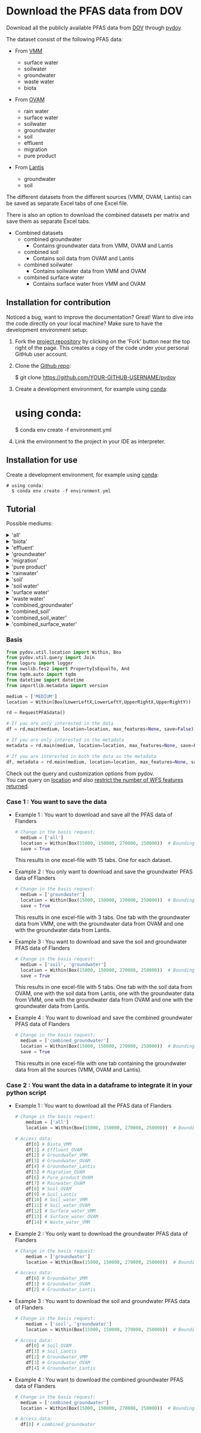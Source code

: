 # Download the PFAS data from DOV

Download all the publicly available PFAS data from [DOV](https://www.dov.vlaanderen.be/) through [pydov](https://pydov.readthedocs.io/en/stable/index.html).

The dataset consist of the following PFAS data:

- From [VMM](https://www.vmm.be/)
    - surface water
    - soilwater
    - groundwater
    - waste water
    - biota

- From [OVAM](https://ovam.vlaanderen.be/)
    - rain water
    - surface water
    - soilwater
    - groundwater
    - soil
    - effluent
    - migration
    - pure product

- From [Lantis](https://www.lantis.be/)
    - groundwater
    - soil

The different datasets from the different sources (VMM, OVAM, Lantis) can be saved as separate Excel tabs of one Excel file.

There is also an option to download the combined datasets per matrix and save them as separate Excel tabs.

- Combined datasets
  - combined groundwater
    - Contains groundwater data from VMM, OVAM and Lantis
  - combined soil
    - Contains soil data from OVAM and Lantis
  - combined soilwater
    - Contains soilwater data from VMM and OVAM
  - combined surface water
    - Contains surface water from VMM and OVAM

## Installation for contribution

Noticed a bug, want to improve the documentation? Great! Want to dive into the code directly on your local machine? Make sure to
have the development environment setup:

1. Fork the [project repository](https://github.com/DOV-Vlaanderen/pydov) by clicking on the 'Fork' button
  near the top right of the page. This creates a copy of the code under your personal GitHub user account.
2. Clone the [Github repo](https://github.com/DOV-Vlaanderen/pydov):


    $ git clone https://github.com/YOUR-GITHUB-USERNAME/pydov

3. Create a development environment, for example using [conda](https://docs.conda.io/projects/conda/en/stable/):


    # using conda:
      $ conda env create -f environment.yml

4. Link the environment to the project in your IDE as interpreter.

## Installation for use

Create a development environment, for example using [conda](https://docs.conda.io/projects/conda/en/stable/):

    # using conda:
      $ conda env create -f environment.yml


## Tutorial

Possible mediums:

<details>
<summary>'all'</summary>

    -> returns 15 dataframes
        - Biota_VMM
        - Effluent_OVAM
        - Groundwater_VMM
        - Groundwater_OVAM
        - Groundwater_Lantis
        - Migration_OVAM
        - Pure_product_OVAM
        - Rainwater_OVAM
        - Soil_OVAM
        - Soil_Lantis
        - Soil_water_VMM
        - Soil_water_OVAM
        - Surface_water_VMM
        - Surface_water_OVAM
        - Waste_water_VMM
        - Combined_groundwater
        - Combined_soil
        - Combined_soil_water
        - Combined_surface_water

</details>

<details>
<summary>'biota'</summary>

    -> returns 1 dataframe
        - Biota_VMM
</details>

<details>
<summary>'effluent'</summary>

    -> returns 1 dataframe
        - Effluent_OVAM
</details>

<details>
<summary>'groundwater'</summary>

    -> returns 3 dataframes
        - Groundwater_VMM
        - Groundwater_OVAM
        - Groundwater_Lantis
</details>

<details>
<summary>'migration'</summary>

    -> returns 1 dataframe
        - Migration_OVAM
</details>

<details>
<summary>'pure product'</summary>

    -> returns 1 dataframe
        - Pure_product_OVAM
</details>

<details>
<summary>'rainwater'</summary>

    -> returns 1 dataframe
        - Rainwater_OVAM
</details>

<details>
<summary>'soil'</summary>

    -> returns 2 dataframes
        - Soil_OVAM
        - Soil_Lantis
</details>

<details>
<summary>'soil water'</summary>

    -> returns 2 dataframes
        - Soil_water_VMM
        - Soil_water_OVAM
</details>

<details>
<summary>'surface water'</summary>

    -> returns 2 dataframes
        - Surface_water_VMM
        - Surface_water_OVAM
</details>

<details>
<summary>'waste water'</summary>

    -> returns 1 dataframe
        - Waste_water_VMM
</details>

<details>
<summary>'combined_groundwater'</summary>

    -> returns 1 dataframe
        - Combined groundwater
</details>

<details>
<summary>'combined_soil'</summary>

    -> returns 1 dataframe
        - Combined soil
</details>

<details>
<summary>'combined_soil_water'</summary>

    -> returns 1 dataframe
        - Combined soilwater
</details>

<details>
<summary>'combined_surface_water'</summary>

    -> returns 1 dataframe
        - Combined surface water
</details>

### Basis

```python
from pydov.util.location import Within, Box
from pydov.util.query import Join
from loguru import logger
from owslib.fes2 import PropertyIsEqualTo, And
from tqdm.auto import tqdm
from datetime import datetime
from importlib.metadata import version

medium = ['MEDIUM']
location = Within(Box(LowerLeftX,LowerLeftY,UpperRightX,UpperRightY))  # Bounding box of area of interest

rd = RequestPFASdata()

# If you are only interested in the data
df = rd.main(medium, location=location, max_features=None, save=False)[0]

# If you are only interested in the metadata
metadata = rd.main(medium, location=location, max_features=None, save=False)[1]

# If you are interested in both the data as the metadata
df, metadata = rd.main(medium, location=location, max_features=None, save=False)

```
Check out the query and customization options from pydov.\
You can query on [location](https://pydov.readthedocs.io/en/stable/query_location.html)
and also [restrict the number of WFS features returned](https://pydov.readthedocs.io/en/stable/sort_limit.html).

### Case 1 : You want to save the data

  - Example 1 : You want to download and save all the PFAS data of Flanders

      ```python
      # Change in the basis request:
        medium = ['all']
        location = Within(Box(15000, 150000, 270000, 250000))  # Bounding box Flanders
        save = True
      ```
      This results in one excel-file with 15 tabs. One for each dataset.


  - Example 2 : You only want to download and save the groundwater PFAS data of Flanders

      ```python
    # Change in the basis request:
        medium = ['groundwater']
        location = Within(Box(15000, 150000, 270000, 250000))  # Bounding box Flanders
        save = True
      ```
      This results in one excel-file with 3 tabs. One tab with the groundwater data from VMM,
      one with the groundwater data from OVAM and one with the groundwater data from Lantis.


  - Example 3 : You want to download and save the soil and groundwater PFAS data of Flanders

      ```python
    # Change in the basis request:
        medium = ['soil', 'groundwater']
        location = Within(Box(15000, 150000, 270000, 250000))  # Bounding box Flanders
        save = True
      ```
      This results in one excel-file with 5 tabs. One tab with the soil data from OVAM,
      one with the soil data from Lantis, one with the groundwater data from VMM,
      one with the groundwater data from OVAM and one with the groundwater data from Lantis.


- Example 4 : You want to download and save the combined groundwater PFAS data of Flanders

    ```python
   # Change in the basis request:
      medium = ['combined_groundwater']
      location = Within(Box(15000, 150000, 270000, 250000))  # Bounding box Flanders
      save = True
    ```
    This results in one excel-file with one tab containing the groundwater data from all the sources (VMM, OVAM and Lantis).

### Case 2 : You want the data in a dataframe to integrate it in your python script

  - Example 1 : You want to download all the PFAS data of Flanders

    ```python
    # Change in the basis request:
        medium = ['all']
        location = Within(Box(15000, 150000, 270000, 250000))  # Bounding box Flanders

    # Access data:
        df[0] # Biota_VMM
        df[1] # Effluent_OVAM
        df[2] # Groundwater_VMM
        df[3] # Groundwater_OVAM
        df[4] # Groundwater_Lantis
        df[5] # Migration_OVAM
        df[6] # Pure_product_OVAM
        df[7] # Rainwater_OVAM
        df[8] # Soil_OVAM
        df[9] # Soil_Lantis
        df[10] # Soil_water_VMM
        df[11] # Soil_water_OVAM
        df[12] # Surface_water_VMM
        df[13] # Surface_water_OVAM
        df[14] # Waste_water_VMM
    ```

  - Example 2 : You only want to download the groundwater PFAS data of Flanders

    ```python
    # Change in the basis request:
        medium = ['groundwater']
        location = Within(Box(15000, 150000, 270000, 250000))  # Bounding box Flanders

    # Access data:
        df[0] # Groundwater_VMM
        df[1] # Groundwater_OVAM
        df[2] # Groundwater_Lantis
    ```

  - Example 3 : You want to download the soil and groundwater PFAS data of Flanders

    ```python
    # Change in the basis request:
        medium = ['soil', 'groundwater']
        location = Within(Box(15000, 150000, 270000, 250000))  # Bounding box Flanders

    # Access data:
        df[0] # Soil_OVAM
        df[1] # Soil_Lantis
        df[2] # Groundwater_VMM
        df[3] # Groundwater_OVAM
        df[4] # Groundwater_Lantis
    ```

  - Example 4 : You want to download the combined groundwater PFAS data of Flanders

      ```python
    # Change in the basis request:
        medium = ['combined_groundwater']
        location = Within(Box(15000, 150000, 270000, 250000))  # Bounding box Flanders

    # Access data:
        df[0] # combined_groundwater
      ```
